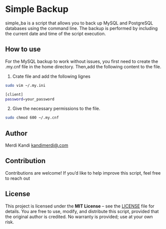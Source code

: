 # Simple Backup
simple_ba is a script that allows you to back up MySQL and PostgreSQL databases using the command line. The backup is performed by including the current date and time of the script execution.

## How to use
For the MySQL backup to work without issues, you first need to create the .my.cnf file in the home directory. Then,add the following content to the file.

1. Crate file and add the following lignes
```sh
sudo vim ~/.my.ini
```

```sh
[client]
password=your_password
```

2. Give the necessary permissions to the file.

```sh
sudo chmod 600 ~/.my.cnf
```
## Author

Merdi Kandi [kandimerdi@.com](mailto:kandimerdi@gmail.com) 

## Contribution
Contributions are welcome! If you’d like to help improve this script, feel free to reach out

## License

This project is licensed under the **MIT License** – see the [LICENSE](LICENSE) file for details.
You are free to use, modify, and distribute this script, provided that the original author is credited.
No warranty is provided; use at your own risk.

